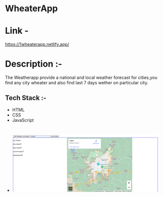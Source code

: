 # WheaterApp
# Link -
https://1wheaterapp.netlify.app/

# Description :-
 The Weatherapp  provide a national and local weather forecast for cities,you find any city wheater and also find last 7 days wether on particular city.
## Tech Stack :- 
- HTML
- CSS
- JavaScript
#
 - <img src="./image/whether1.png" alt="">

  <img src="./image/whether2.png" alt="">
